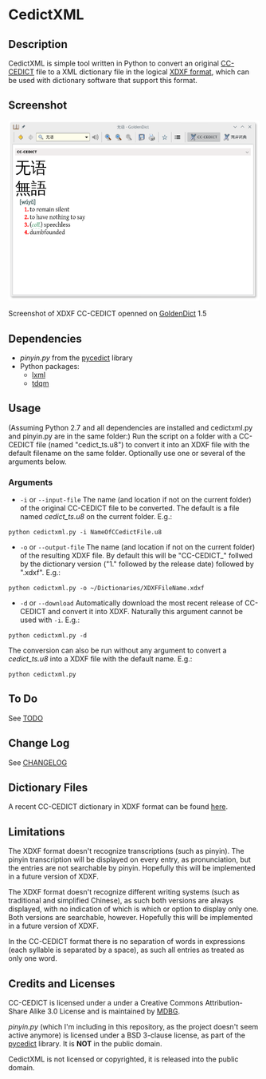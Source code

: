 # CedictXML

## Description
CedictXML is simple tool written in Python to convert an original [CC-CEDICT](https://www.mdbg.net/chindict/chindict.php?page=cc-cedict) file to a XML dictionary file in the logical [XDXF format](https://github.com/soshial/xdxf_makedict/blob/master/format_standard/xdxf_description.md), which can be used with dictionary software that support this format.

## Screenshot
![Screenshot of XDXF CC-CEDICT openned on GoldenDict 1.5](https://github.com/k-sl/CedictXML/blob/master/images/screenshot.png)

Screenshot of XDXF CC-CEDICT openned on [GoldenDict](https://github.com/goldendict/goldendict) 1.5

## Dependencies
* _pinyin.py_ from the [pycedict](https://github.com/jdillworth/pycedict/) library
* Python packages:
    * [lxml](http://lxml.de/)
    * [tdqm](https://github.com/noamraph/tqdm)

## Usage
(Assuming Python 2.7 and all dependencies are installed and cedictxml.py and pinyin.py are in the same folder:) Run the script on a folder with a CC-CEDICT file (named "cedict_ts.u8") to convert it into an XDXF file with the default filename on the same folder. Optionally use one or several of the arguments below.

### Arguments
* `-i` or `--input-file`
The name (and location if not on the current folder) of the original CC-CEDICT file to be converted. The default is a file named *cedict_ts.u8* on the current folder. E.g.:
```
python cedictxml.py -i NameOfCCedictFile.u8
```

* `-o` or `--output-file`
The name (and location if not on the current folder) of the resulting XDXF file. By default this will be "CC-CEDICT_" follwed by the dictionary version ("1." followed by the release date) followed by ".xdxf". E.g.:
```
python cedictxml.py -o ~/Dictionaries/XDXFFileName.xdxf
```

* `-d` or `--download`
Automatically download the most recent release of CC-CEDICT and convert it into XDXF. Naturally this argument cannot be used with `-i`. E.g.:
```
python cedictxml.py -d
```

The conversion can also be run without any argument to convert a *cedict_ts.u8* into a XDXF file with the default name. E.g.:
```
python cedictxml.py
```

## To Do
See [TODO](https://github.com/k-sl/CedictXML/blob/master/TODO.md)

## Change Log
See [CHANGELOG](https://github.com/k-sl/CedictXML/blob/master/CHANGELOG.md)

## Dictionary Files
A recent CC-CEDICT dictionary in XDXF format can be found [here](https://github.com/k-sl/CedictXML/tree/master/XDXF%20CC-CEDICT).

## Limitations
The XDXF format doesn't recognize transcriptions (such as pinyin). The pinyin transcription will be displayed on every entry, as pronunciation, but the entries are not searchable by pinyin. Hopefully this will be implemented in a future version of XDXF.

The XDXF format doesn't recognize different writing systems (such as traditional and simplified Chinese), as such both versions are always displayed, with no indication of which is which or option to display only one. Both versions are searchable, however. Hopefully this will be implemented in a future version of XDXF.

In the CC-CEDICT format there is no separation of words in expressions (each syllable is separated by a space), as such all entries as treated as only one word.

## Credits and Licenses
CC-CEDICT is licensed under a under a Creative Commons Attribution-Share Alike 3.0 License and is maintained by [MDBG](https://www.mdbg.net/chindict/chindict.php).

_pinyin.py_ (which I'm including in this repository, as the project doesn't seem active anymore) is licensed under a BSD 3-clause license, as part of the [pycedict](https://github.com/jdillworth/pycedict/) library. It is **NOT** in the public domain.

CedictXML is not licensed or copyrighted, it is released into the public domain.
